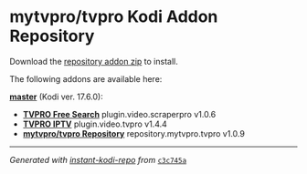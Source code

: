 # mytvpro/tvpro Kodi Addon Repository

Download the [repository addon zip](master/datadir/repository.mytvpro.tvpro/repository.mytvpro.tvpro-1.0.9.zip) to install.

The following addons are available here:

[__master__](master/addons.xml) (Kodi ver. 17.6.0):

- [__TVPRO Free Search__](master/datadir/plugin.video.scraperpro/plugin.video.scraperpro-1.0.6.zip) plugin.video.scraperpro v1.0.6
- [__TVPRO IPTV__](master/datadir/plugin.video.tvpro/plugin.video.tvpro-1.4.4.zip) plugin.video.tvpro v1.4.4
- [__mytvpro/tvpro Repository__](master/datadir/repository.mytvpro.tvpro/repository.mytvpro.tvpro-1.0.9.zip) repository.mytvpro.tvpro v1.0.9

----
_Generated with [instant-kodi-repo](https://github.com/ping/instant-kodi-repo/) from_ [``c3c745a``](https://github.com/mytvpro/tvpro/commit/c3c745a9eae5e722facf7bfa1d8936cf5ead2c50)
